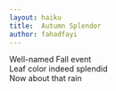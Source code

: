 ```yaml
---
layout: haiku
title:  Autumn Splendor
author: fahadfayi
---
```


Well-named Fall event<br>
Leaf color indeed splendid<br>
Now about that rain<br>